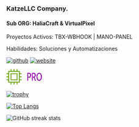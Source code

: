 ### KatzeLLC Company.
#### Sub ORG: **HaliaCraft & VirtualPixel**

Proyectos Activos: TBX-WBHOOK | MANO-PANEL

Habilidades: Soluciones y Automatizaciones



[<img src='https://cdn.jsdelivr.net/npm/simple-icons@3.0.1/icons/github.svg' alt='github' height='40'>](https://github.com/vCesar1mx)  [<img src='https://cdn.jsdelivr.net/npm/simple-icons@3.0.1/icons/icloud.svg' alt='website' height='40'>](https://katzellc.com)  

<a href='https://docs.github.com/en/developers'><img src='https://raw.githubusercontent.com/acervenky/animated-github-badges/master/assets/devbadge.gif' width='40' height='40'></a> <a href='https://github.com/pricing'><img src='https://raw.githubusercontent.com/acervenky/animated-github-badges/master/assets/pro.gif' width='40' height='40'></a> 

[![trophy](https://github-profile-trophy.vercel.app/?username=vCesar1mx)](https://github.com/ryo-ma/github-profile-trophy)

[![Top Langs](https://github-readme-stats.vercel.app/api/top-langs/?username=vCesar1mx)](https://github.com/anuraghazra/github-readme-stats)

![GitHub streak stats](https://streak-stats.demolab.com/?user=vCesar1mx)  
